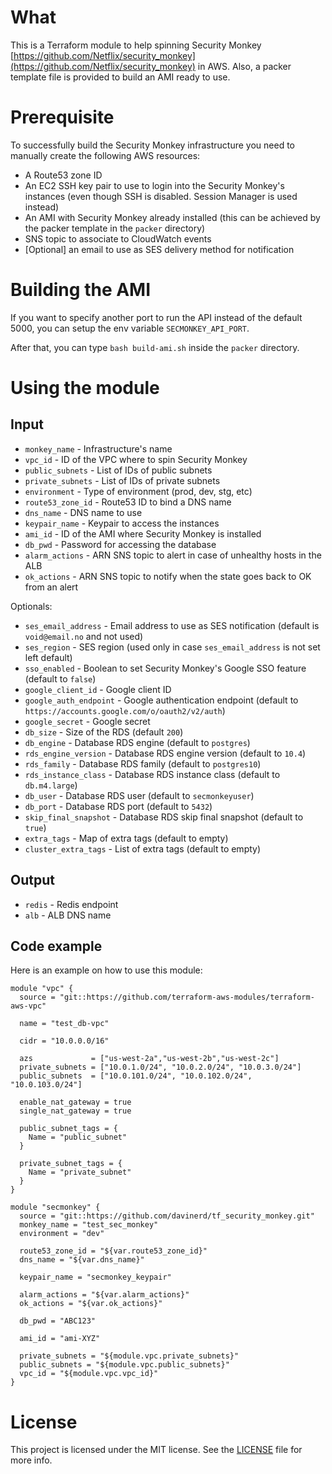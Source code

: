 # What
This is a Terraform module to help spinning Security Monkey
[https://github.com/Netflix/security_monkey](https://github.com/Netflix/security_monkey)
in AWS.
Also, a packer template file is provided to build an AMI ready to use.

# Prerequisite
To successfully build the Security Monkey infrastructure you need to manually
create the following AWS resources:

* A Route53 zone ID
* An EC2 SSH key pair to use to login into the Security Monkey's instances (even though SSH is disabled. Session Manager is used instead)
* An AMI with Security Monkey already installed (this can be achieved by the
  packer template in the `packer` directory)
* SNS topic to associate to CloudWatch events
* [Optional] an email to use as SES delivery method for notification

# Building the AMI
If you want to specify another port to run the API instead of the default 5000,
you can setup the env variable `SECMONKEY_API_PORT`.

After that, you can type `bash build-ami.sh` inside the `packer` directory.

# Using the module
## Input
* `monkey_name` - Infrastructure's name
* `vpc_id` - ID of the VPC where to spin Security Monkey
* `public_subnets` - List of IDs of public subnets
* `private_subnets` - List of IDs of private subnets
* `environment` - Type of environment (prod, dev, stg, etc)
* `route53_zone_id` - Route53 ID to bind a DNS name
* `dns_name` - DNS name to use
* `keypair_name` - Keypair to access the instances
* `ami_id` - ID of the AMI where Security Monkey is installed
* `db_pwd` - Password for accessing the database
* `alarm_actions` - ARN SNS topic to alert in case of unhealthy hosts in the ALB
* `ok_actions` - ARN SNS topic to notify when the state goes back to OK from an alert

Optionals:
* `ses_email_address` - Email address to use as SES notification (default is `void@email.no` and not used)
* `ses_region` - SES region (used only in case `ses_email_address` is not set left default)
* `sso_enabled` - Boolean to set Security Monkey's Google SSO feature (default to `false`)
* `google_client_id` - Google client ID
* `google_auth_endpoint` - Google authentication endpoint (default to `https://accounts.google.com/o/oauth2/v2/auth`)
* `google_secret` - Google secret
* `db_size` - Size of the RDS (default `200`)
* `db_engine` - Database RDS engine (default to `postgres`)
* `rds_engine_version` - Database RDS engine version (default to `10.4`)
* `rds_family` - Database RDS family (default to `postgres10`)
* `rds_instance_class` - Database RDS instance class (default to `db.m4.large`)
* `db_user` - Database RDS user (default to `secmonkeyuser`)
* `db_port` - Database RDS port (default to `5432`)
* `skip_final_snapshot` - Database RDS skip final snapshot (default to `true`)
* `extra_tags` - Map of extra tags (default to empty)
* `cluster_extra_tags` - List of extra tags (default to empty)

## Output
* `redis` - Redis endpoint
* `alb` - ALB DNS name

## Code example

Here is an example on how to use this module:

```
module "vpc" {
  source = "git::https://github.com/terraform-aws-modules/terraform-aws-vpc"

  name = "test_db-vpc"

  cidr = "10.0.0.0/16"

  azs             = ["us-west-2a","us-west-2b","us-west-2c"]
  private_subnets = ["10.0.1.0/24", "10.0.2.0/24", "10.0.3.0/24"]
  public_subnets  = ["10.0.101.0/24", "10.0.102.0/24", "10.0.103.0/24"]

  enable_nat_gateway = true
  single_nat_gateway = true

  public_subnet_tags = {
    Name = "public_subnet"
  }

  private_subnet_tags = {
    Name = "private_subnet"
  }
}

module "secmonkey" {
  source = "git::https://github.com/davinerd/tf_security_monkey.git"
  monkey_name = "test_sec_monkey"
  environment = "dev"

  route53_zone_id = "${var.route53_zone_id}"
  dns_name = "${var.dns_name}"

  keypair_name = "secmonkey_keypair"

  alarm_actions = "${var.alarm_actions}"
  ok_actions = "${var.ok_actions}"

  db_pwd = "ABC123"

  ami_id = "ami-XYZ"

  private_subnets = "${module.vpc.private_subnets}"
  public_subnets = "${module.vpc.public_subnets}"
  vpc_id = "${module.vpc.vpc_id}"
}
```

# License
This project is licensed under the MIT license. See the [LICENSE](LICENSE) file for more info.
